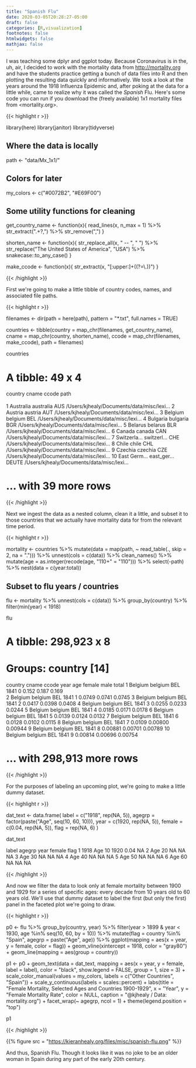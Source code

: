 ```yaml
---
title: "Spanish Flu"
date: 2020-03-05T20:28:27-05:00
draft: false
categories: [R,visualization]
footnotes: false
htmlwidgets: false
mathjax: false
---
```


I was teaching some dplyr and ggplot today. Because Coronavirus is in the, uh, air, I decided to work with the mortality data from <http://mortality.org> and have the students practice getting a bunch of data files into R and then plotting the resulting data quickly and informatively. We took a look at the years around the 1918 Influenza Epidemic and, after poking at the data for a little while, came to realize why it was called the _Spanish_ Flu. Here's some code you can run if you download the (freely available) 1x1 mortality files from <mortality.org>. 

{{< highlight r >}}

library(here)
library(janitor)
library(tidyverse)

## Where the data is locally
path <- "data/Mx_1x1/"

## Colors for later
my_colors <- c("#0072B2", "#E69F00")

## Some utility functions for cleaning
get_country_name <- function(x){
  read_lines(x, n_max = 1) %>%
    str_extract(".+?,") %>%
    str_remove(",")
}

shorten_name <- function(x){
  str_replace_all(x, " -- ", " ") %>%
    str_replace("The United States of America", "USA") %>%
    snakecase::to_any_case()
}

make_ccode <- function(x){
  str_extract(x, "[:upper:]+((?=\\.))")
}

{{< /highlight >}}

First we're going to make a little tibble of country codes, names, and associated file paths.

{{< highlight r >}}

filenames <- dir(path = here(path),
                 pattern = "*.txt",
                 full.names = TRUE)

countries <- tibble(country = map_chr(filenames, get_country_name),
                    cname = map_chr(country, shorten_name),
                    ccode = map_chr(filenames, make_ccode),
                    path = filenames)

countries

# A tibble: 49 x 4
   country    cname     ccode path                                    
   <chr>      <chr>     <chr> <chr>                                   
 1 Australia  australia AUS   /Users/kjhealy/Documents/data/misc/lexi…
 2 Austria    austria   AUT   /Users/kjhealy/Documents/data/misc/lexi…
 3 Belgium    belgium   BEL   /Users/kjhealy/Documents/data/misc/lexi…
 4 Bulgaria   bulgaria  BGR   /Users/kjhealy/Documents/data/misc/lexi…
 5 Belarus    belarus   BLR   /Users/kjhealy/Documents/data/misc/lexi…
 6 Canada     canada    CAN   /Users/kjhealy/Documents/data/misc/lexi…
 7 Switzerla… switzerl… CHE   /Users/kjhealy/Documents/data/misc/lexi…
 8 Chile      chile     CHL   /Users/kjhealy/Documents/data/misc/lexi…
 9 Czechia    czechia   CZE   /Users/kjhealy/Documents/data/misc/lexi…
10 East Germ… east_ger… DEUTE /Users/kjhealy/Documents/data/misc/lexi…
# … with 39 more rows

{{< /highlight >}}

Next we ingest the data as a nested column, clean it a little, and subset it to those countries that we actually have mortality data for from the relevant time period. 

{{< highlight r >}}

mortality <- countries %>%
  mutate(data = map(path,
                    ~ read_table(., skip = 2, na = "."))) %>%
  unnest(cols = c(data)) %>%
  clean_names() %>%
  mutate(age = as.integer(recode(age, "110+" = "110"))) %>%
  select(-path) %>%
  nest(data = c(year:total))

## Subset to flu years / countries
flu <- mortality %>% 
  unnest(cols = c(data)) %>%
  group_by(country) %>%
  filter(min(year) < 1918)

flu

# A tibble: 298,923 x 8
# Groups:   country [14]
   country cname   ccode  year   age  female    male   total
   <chr>   <chr>   <chr> <dbl> <int>   <dbl>   <dbl>   <dbl>
 1 Belgium belgium BEL    1841     0 0.152   0.187   0.169  
 2 Belgium belgium BEL    1841     1 0.0749  0.0741  0.0745 
 3 Belgium belgium BEL    1841     2 0.0417  0.0398  0.0408 
 4 Belgium belgium BEL    1841     3 0.0255  0.0233  0.0244 
 5 Belgium belgium BEL    1841     4 0.0185  0.0171  0.0178 
 6 Belgium belgium BEL    1841     5 0.0139  0.0124  0.0132 
 7 Belgium belgium BEL    1841     6 0.0128  0.0102  0.0115 
 8 Belgium belgium BEL    1841     7 0.0109  0.00800 0.00944
 9 Belgium belgium BEL    1841     8 0.00881 0.00701 0.00789
10 Belgium belgium BEL    1841     9 0.00814 0.00696 0.00754
# … with 298,913 more rows

{{< /highlight >}}

For the purposes of labeling an upcoming plot, we're going to make a little dummy dataset. 

{{< highlight r >}}

dat_text <- data.frame(
  label = c("1918", rep(NA, 5)),
  agegrp = factor(paste("Age", seq(10, 60, 10))),
  year     = c(1920, rep(NA, 5)),
  female     = c(0.04, rep(NA, 5)), 
  flag = rep(NA, 6)
)

dat_text

label agegrp year female flag
1  1918 Age 10 1920   0.04   NA
2  <NA> Age 20   NA     NA   NA
3  <NA> Age 30   NA     NA   NA
4  <NA> Age 40   NA     NA   NA
5  <NA> Age 50   NA     NA   NA
6  <NA> Age 60   NA     NA   NA


{{< /highlight >}}

And now we filter the data to look only at female mortality between 1900 and 1929 for a series of specific ages: every decade from 10 years old to 60 years old. We'll use that dummy dataset to label the first (but only the first) panel in the faceted plot we're going to draw.

{{< highlight r >}}

p0 <- flu %>%
  group_by(country, year) %>%
  filter(year > 1899 & year < 1930, age %in% seq(10, 60, by = 10)) %>%
  mutate(flag = country %in% "Spain", 
         agegrp = paste("Age", age)) %>%
  ggplot(mapping = aes(x = year, y = female, color = flag)) + 
  geom_vline(xintercept = 1918, color = "gray80") + 
  geom_line(mapping = aes(group = country)) 

p1 <- p0 +  geom_text(data = dat_text, 
                mapping = aes(x = year, y = female, label = label), 
                color = "black", 
                show.legend = FALSE, 
                group = 1, 
                size = 3) + 
  scale_color_manual(values = my_colors, 
                     labels = c("Other Countries", "Spain")) + 
  scale_y_continuous(labels = scales::percent) + 
  labs(title = "Female Mortality, Selected Ages and Countries 1900-1929", 
       x = "Year", y = "Female Mortality Rate", color = NULL,
       caption = "@kjhealy / Data: mortality.org") + 
  facet_wrap(~ agegrp, ncol = 1) + 
  theme(legend.position = "top")
  
p1

{{< /highlight >}}


{{% figure src = "https://kieranhealy.org/files/misc/spanish-flu.png" %}}

And thus, Spanish Flu. Though it looks like it was no joke to be an older woman in Spain during any part of the early 20th century. 


